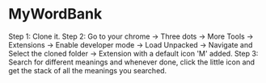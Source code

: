 # MyWordBank
Step 1: Clone it.
Step 2: Go to your chrome -> Three dots -> More Tools -> Extensions -> Enable developer mode -> Load Unpacked -> Navigate and Select the cloned folder -> Extension with a default icon 'M' added.
Step 3: Search for different meanings and whenever done, click the little icon and get the stack of all the meanings you searched.
